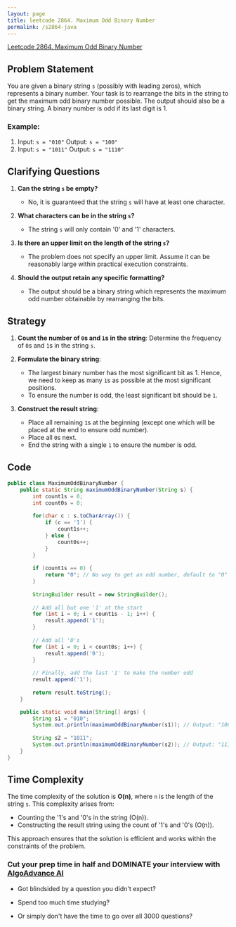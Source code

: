 ```yaml
---
layout: page
title: leetcode 2864. Maximum Odd Binary Number
permalink: /s2864-java
---
```

[Leetcode 2864. Maximum Odd Binary Number](https://algoadvance.github.io/algoadvance/l2864)
## Problem Statement

You are given a binary string `s` (possibly with leading zeros), which represents a binary number. Your task is to rearrange the bits in the string to get the maximum odd binary number possible. The output should also be a binary string. A binary number is odd if its last digit is 1.

### Example:
1. Input: `s = "010"`
   Output: `s = "100"`
2. Input: `s = "1011"`
   Output: `s = "1110"`

## Clarifying Questions

1. **Can the string `s` be empty?**
   - No, it is guaranteed that the string `s` will have at least one character.

2. **What characters can be in the string `s`?**
   - The string `s` will only contain '0' and '1' characters.

3. **Is there an upper limit on the length of the string `s`?**
   - The problem does not specify an upper limit. Assume it can be reasonably large within practical execution constraints.

4. **Should the output retain any specific formatting?**
   - The output should be a binary string which represents the maximum odd number obtainable by rearranging the bits.

## Strategy

1. **Count the number of `0`s and `1`s in the string**: Determine the frequency of `0`s and `1`s in the string `s`.
2. **Formulate the binary string**:
    - The largest binary number has the most significant bit as 1. Hence, we need to keep as many `1`s as possible at the most significant positions.
    - To ensure the number is odd, the least significant bit should be `1`.

3. **Construct the result string**:
    - Place all remaining `1`s at the beginning (except one which will be placed at the end to ensure odd number).
    - Place all `0`s next.
    - End the string with a single `1` to ensure the number is odd.

## Code

```java
public class MaximumOddBinaryNumber {
    public static String maximumOddBinaryNumber(String s) {
        int count1s = 0;
        int count0s = 0;
        
        for(char c : s.toCharArray()) {
            if (c == '1') {
                count1s++;
            } else {
                count0s++;
            }
        }
        
        if (count1s == 0) {
            return "0"; // No way to get an odd number, default to "0" (though constraints guarantee at least one character).
        }
        
        StringBuilder result = new StringBuilder();
        
        // Add all but one '1' at the start
        for (int i = 0; i < count1s - 1; i++) {
            result.append('1');
        }
        
        // Add all '0's
        for (int i = 0; i < count0s; i++) {
            result.append('0');
        }
        
        // Finally, add the last '1' to make the number odd
        result.append('1');
        
        return result.toString();
    }

    public static void main(String[] args) {
        String s1 = "010";
        System.out.println(maximumOddBinaryNumber(s1)); // Output: "100"
        
        String s2 = "1011";
        System.out.println(maximumOddBinaryNumber(s2)); // Output: "1110"
    }
}
```

## Time Complexity

The time complexity of the solution is **O(n)**, where `n` is the length of the string `s`. This complexity arises from:
- Counting the '1's and '0's in the string (O(n)).
- Constructing the result string using the count of '1's and '0's (O(n)).

This approach ensures that the solution is efficient and works within the constraints of the problem.


### Cut your prep time in half and DOMINATE your interview with [AlgoAdvance AI](https://algoAdvance.com)

- Got blindsided by a question you didn't expect?

- Spend too much time studying?

- Or simply don't have the time to go over all 3000 questions?

